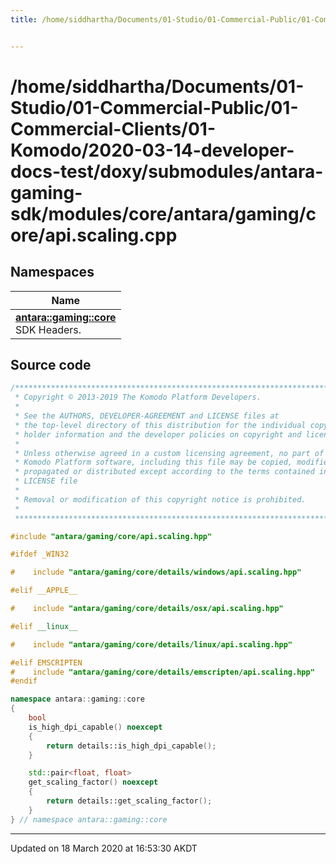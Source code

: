 ```yaml
---
title: /home/siddhartha/Documents/01-Studio/01-Commercial-Public/01-Commercial-Clients/01-Komodo/2020-03-14-developer-docs-test/doxy/submodules/antara-gaming-sdk/modules/core/antara/gaming/core/api.scaling.cpp


---
```


# /home/siddhartha/Documents/01-Studio/01-Commercial-Public/01-Commercial-Clients/01-Komodo/2020-03-14-developer-docs-test/doxy/submodules/antara-gaming-sdk/modules/core/antara/gaming/core/api.scaling.cpp







## Namespaces

| Name           |
| -------------- |
| **[antara::gaming::core](Namespaces/namespaceantara_1_1gaming_1_1core.md)** <br>SDK Headers.  |














## Source code

```cpp
/******************************************************************************
 * Copyright © 2013-2019 The Komodo Platform Developers.                      *
 *                                                                            *
 * See the AUTHORS, DEVELOPER-AGREEMENT and LICENSE files at                  *
 * the top-level directory of this distribution for the individual copyright  *
 * holder information and the developer policies on copyright and licensing.  *
 *                                                                            *
 * Unless otherwise agreed in a custom licensing agreement, no part of the    *
 * Komodo Platform software, including this file may be copied, modified,     *
 * propagated or distributed except according to the terms contained in the   *
 * LICENSE file                                                               *
 *                                                                            *
 * Removal or modification of this copyright notice is prohibited.            *
 *                                                                            *
 ******************************************************************************/

#include "antara/gaming/core/api.scaling.hpp"

#ifdef _WIN32

#    include "antara/gaming/core/details/windows/api.scaling.hpp"

#elif __APPLE__

#    include "antara/gaming/core/details/osx/api.scaling.hpp"

#elif __linux__

#    include "antara/gaming/core/details/linux/api.scaling.hpp"

#elif EMSCRIPTEN
#    include "antara/gaming/core/details/emscripten/api.scaling.hpp"
#endif

namespace antara::gaming::core
{
    bool
    is_high_dpi_capable() noexcept
    {
        return details::is_high_dpi_capable();
    }

    std::pair<float, float>
    get_scaling_factor() noexcept
    {
        return details::get_scaling_factor();
    }
} // namespace antara::gaming::core
```


-------------------------------

Updated on 18 March 2020 at 16:53:30 AKDT
